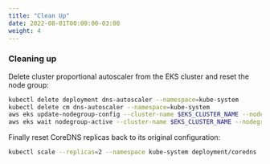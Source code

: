 ```yaml
---
title: "Clean Up"
date: 2022-08-01T00:00:00-03:00
weight: 4
---
```


### Cleaning up

Delete cluster proportional autoscaler from the EKS cluster and reset the node group:

```bash wait=120 timeout=300 hook=cpa-cleanup
kubectl delete deployment dns-autoscaler --namespace=kube-system
kubectl delete cm dns-autoscaler --namespace=kube-system
aws eks update-nodegroup-config --cluster-name $EKS_CLUSTER_NAME --nodegroup-name $EKS_NODEGROUP_NAME  --scaling-config desiredSize=$ORIGINAL_DESIRED_SIZE
aws eks wait nodegroup-active --cluster-name $EKS_CLUSTER_NAME --nodegroup-name $EKS_NODEGROUP_NAME
```

Finally reset CoreDNS replicas back to its original configuration:

```bash expectError=true
kubectl scale --replicas=2 --namespace kube-system deployment/coredns
```